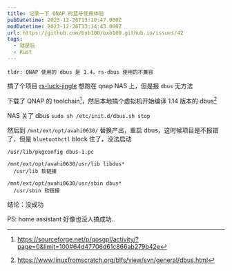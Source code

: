 ```yaml
---
title: 记录一下 QNAP 的蓝牙使用体验
pubDatetime: 2023-12-26T13:10:47.000Z
modDatetime: 2023-12-26T13:14:43.000Z
url: https://github.com/bxb100/bxb100.github.io/issues/42
tags:
  - 就是玩
  - Rust
---
```


    tldr: QNAP 使用的 dbus 是 1.4，rs-dbus 使用的不兼容

搞了个项目 [rs-luck-jingle](https://github.com/bxb100/rs-luck-jingle) 想跑在 qnap NAS 上，但是报 `dbus` 无方法

下载了 QNAP 的 toolchain[^1]，然后本地搞个虚拟机开始编译 1.14 版本的 dbus[^2]

NAS 关了 dbus `sudo sh /etc/init.d/dbus.sh stop`

然后到 `/mnt/ext/opt/avahi0630/` 替换产出，重启 dbus，这时候项目是不报错了，但是 `bluetoothctl` block 住了，没法启动

```
/usr/lib/pkgconfig dbus-1.pc

/mnt/ext/opt/avahi0630/usr/lib libdus*
  /usr/lib 软链接

/mnt/ext/opt/avahi0630/usr/sbin dbus*
  /usr/sbin 软链接
```

结论：没成功

PS: home assistant 好像也没人搞成功..

[^1]: https://sourceforge.net/p/qosgpl/activity/?page=0&limit=100#64d47706d61c866ab279b42e
[^2]: https://www.linuxfromscratch.org/blfs/view/svn/general/dbus.html
